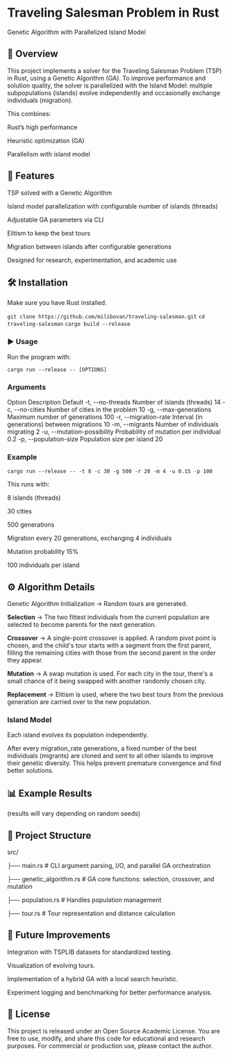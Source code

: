 # Traveling Salesman Problem in Rust

Genetic Algorithm with Parallelized Island Model

## 📌 Overview

This project implements a solver for the Traveling Salesman Problem (TSP) in Rust, using a Genetic Algorithm (GA).
To improve performance and solution quality, the solver is parallelized with the Island Model: multiple subpopulations (islands) evolve independently and occasionally exchange individuals (migration).

This combines:

Rust’s high performance

Heuristic optimization (GA)

Parallelism with island model

## 🚀 Features

TSP solved with a Genetic Algorithm

Island model parallelization with configurable number of islands (threads)

Adjustable GA parameters via CLI

Elitism to keep the best tours

Migration between islands after configurable generations

Designed for research, experimentation, and academic use

## 🛠️ Installation

Make sure you have Rust
 installed.

`git clone https://github.com/milibovan/traveling-salesman.git`
`cd traveling-salesman`
`cargo build --release`

### ▶️ Usage

Run the program with:

`cargo run --release -- [OPTIONS]`

### Arguments
Option	Description	Default
-t, --no-threads <INT>	Number of islands (threads)	14
-c, --no-cities <INT>	Number of cities in the problem	10
-g, --max-generations <INT>	Maximum number of generations	100
-r, --migration-rate <INT>	Interval (in generations) between migrations	10
-m, --migrants <INT>	Number of individuals migrating	2
-u, --mutation-possibility <FLOAT>	Probability of mutation per individual	0.2
-p, --population-size <INT>	Population size per island	20
### Example
`cargo run --release -- -t 8 -c 30 -g 500 -r 20 -m 4 -u 0.15 -p 100`


This runs with:

8 islands (threads)

30 cities

500 generations

Migration every 20 generations, exchanging 4 individuals

Mutation probability 15%

100 individuals per island

## ⚙️ Algorithm Details
Genetic Algorithm
Initialization → Random tours are generated.

**Selection** → The two fittest individuals from the current population are selected to become parents for the next generation.

**Crossover** → A single-point crossover is applied. A random pivot point is chosen, and the child's tour starts with a segment from the first parent, filling the remaining cities with those from the second parent in the order they appear.

**Mutation** → A swap mutation is used. For each city in the tour, there's a small chance of it being swapped with another randomly chosen city.

**Replacement** → Elitism is used, where the two best tours from the previous generation are carried over to the new population.

### Island Model
Each island evolves its population independently.

After every migration_rate generations, a fixed number of the best individuals (migrants) are cloned and sent to all other islands to improve their genetic diversity. This helps prevent premature convergence and find better solutions.

## 📊 Example Results


(results will vary depending on random seeds)

## 📂 Project Structure
src/

├── main.rs          # CLI argument parsing, I/O, and parallel GA orchestration

├── genetic_algorithm.rs # GA core functions: selection, crossover, and mutation

├── population.rs    # Handles population management

├── tour.rs          # Tour representation and distance calculation

## 🔮 Future Improvements

Integration with TSPLIB datasets for standardized testing.

Visualization of evolving tours.

Implementation of a hybrid GA with a local search heuristic.

Experiment logging and benchmarking for better performance analysis.

## 📜 License

This project is released under an Open Source Academic License.
You are free to use, modify, and share this code for educational and research purposes.
For commercial or production use, please contact the author.
